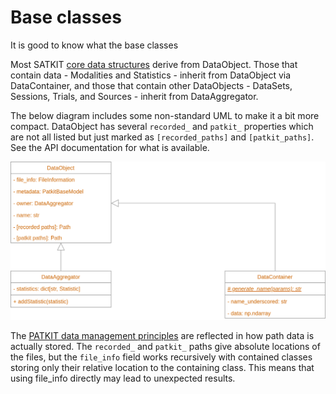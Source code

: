 # Base classes

It is good to know what the base classes 

Most SATKIT [core data structures](CoreDataStructures.markdown) derive from
DataObject. Those that contain data - Modalities and Statistics - inherit from
DataObject via DataContainer, and those that contain other DataObjects -
DataSets, Sessions, Trials, and Sources - inherit from DataAggregator.

The below diagram includes some non-standard UML to make it a bit more compact.
DataObject has several `recorded_` and `patkit_` properties which are not all
listed but just marked as `[recorded_paths]` and `[patkit_paths]`. See the API
documentation for what is available.  

![base data structures](base_data_structures.drawio.png)

The [PATKIT data management principles](DataManagement.markdown) are reflected
in how path data is actually stored. The `recorded_` and `patkit_` paths give
absolute locations of the files, but  the `file_info` field works recursively
with contained classes storing only their relative location to the containing
class. This means that using file_info  directly may lead to unexpected
results.